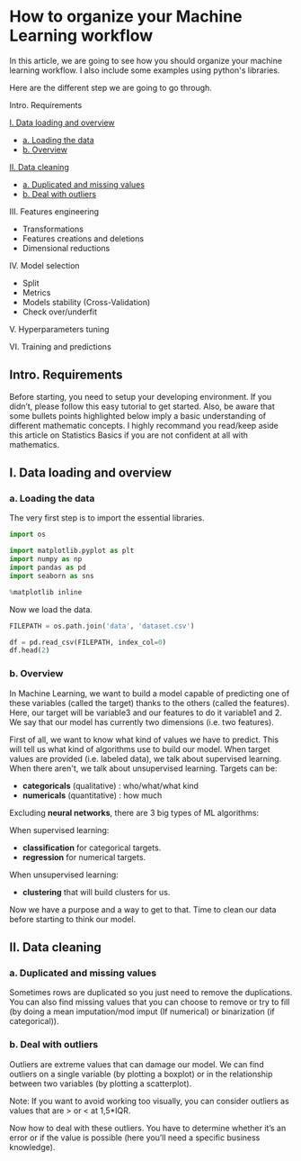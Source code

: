 # How to organize your Machine Learning workflow

In this article, we are going to see how you should organize your machine learning workflow. I also include some examples using python's libraries.

Here are the different step we are going to go through.

Intro. Requirements

[I. Data loading and overview](#one)
- [a. Loading the data](#one-a)
- [b. Overview](#one-b)

[II. Data cleaning](#two)
- [a. Duplicated and missing values](#two-a)
- [b. Deal with outliers](#two-b)

III. Features engineering  
- Transformations
- Features creations and deletions
- Dimensional reductions

IV. Model selection  
- Split
- Metrics
- Models stability (Cross-Validation)
- Check over/underfit

V. Hyperparameters tuning  

VI. Training and predictions  


## Intro. Requirements

Before starting, you need to setup your developing environment. If you didn’t, please follow this easy tutorial to get started.
Also, be aware that some bullets points highlighted below imply a basic understanding of different mathematic concepts. I highly recommand you read/keep aside this article on Statistics Basics if you are not confident at all with mathematics.


## I. Data loading and overview

### a. Loading the data <a id="one-a"></a>
The very first step is to import the essential libraries.

```python
import os

import matplotlib.pyplot as plt
import numpy as np
import pandas as pd
import seaborn as sns

%matplotlib inline
```

Now we load the data.

```python
FILEPATH = os.path.join('data', 'dataset.csv')

df = pd.read_csv(FILEPATH, index_col=0)
df.head(2)
```

### b. Overview <a id="one-b"></a>

In Machine Learning, we want to build a model capable of predicting one of these variables (called the target) thanks to the others (called the features). Here, our target will be variable3 and our features to do it variable1 and 2. We say that our model has currently two dimensions (i.e. two features).

First of all, we want to know what kind of values we have to predict. This will tell us what kind of algorithms use to build our model. When target values are provided (i.e. labeled data), we talk about supervised learning. When there aren't, we talk about unsupervised learning. Targets can be:
- **categoricals** (qualitative) : who/what/what kind  
- **numericals** (quantitative) : how much 

Excluding **neural networks**, there are 3 big types of ML algorithms:  

When supervised learning:  
- **classification** for categorical targets.  
- **regression** for numerical targets.  

When unsupervised learning:  
- **clustering** that will build clusters for us.

Now we have a purpose and a way to get to that. Time to clean our data before starting to think our model.

## II. Data cleaning

### a. Duplicated and missing values

Sometimes rows are duplicated so you just need to remove the duplications.  
You can also find missing values that you can choose to remove or try to fill (by doing a mean imputation/mod imput (If numerical) or binarization (if categorical)).


### b. Deal with outliers

Outliers are extreme values that can damage our model. We can find outliers on a single variable (by plotting a boxplot) or in the relationship between two variables (by plotting a scatterplot). 

Note: If you want to avoid working too visually, you can consider outliers as values that are > or < at 1,5*IQR.

Now how to deal with these outliers. You have to determine whether it’s an error or if the value is possible (here you’ll need a specific business knowledge).
